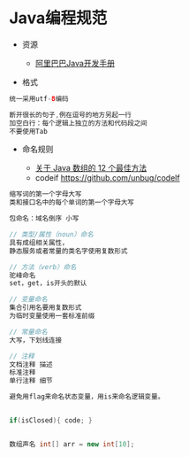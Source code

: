 # Java编程规范

- 资源

  - [阿里巴巴Java开发手册](https://yq.aliyun.com/articles/69327?utm_campaign=javac&utm_medium=images&utm_source=renyimen&utm_content=m_10068)

- 格式

```java
统一采用utf-8编码

断开很长的句子,例在逗号的地方另起一行
加空白行：每个逻辑上独立的方法和代码段之间
不要使用Tab
```

- 命名规则

  - [关于 Java 数组的 12 个最佳方法](http://www.iteye.com/news/28296)
  - codeif <https://github.com/unbug/codelf>

```java
缩写词的第一个字母大写
类和接口名中的每个单词的第一个字母大写

包命名：域名倒序 小写

// 类型/属性（noun）命名
具有成组相关属性，
静态服务或者常量的类名字使用复数形式

// 方法（verb）命名
驼峰命名
set，get，is开头的默认

// 变量命名
集合引用名要用复数形式
为临时变量使用一套标准前缀

// 常量命名
大写，下划线连接

// 注释
文档注释 描述
标准注释
单行注释 细节

避免用flag来命名状态变量，用is来命名逻辑变量。


if(isClosed){ code; }


数组声名 int[] arr = new int[10];
```
